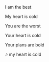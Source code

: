 I am the best

My heart is cold

  
  

You are the worst

Your heart is cold

  

Your plans are bold

  

🎶 my heart is cold